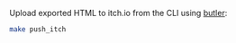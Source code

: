 Upload exported HTML to itch.io from the CLI using [butler](https://itch.io/docs/butler/):
``` sh
make push_itch
```
